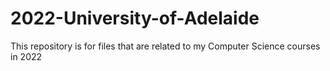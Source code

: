 # 2022-University-of-Adelaide
This repository is for files that are related to my Computer Science courses in 2022
